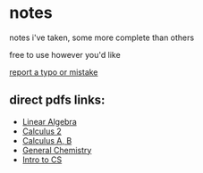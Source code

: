 # notes

notes i've taken, some more complete than others

free to use however you'd like

[report a typo or mistake](https://github.com/louismeunier/notes/issues/new?assignees=&labels=&template=typo-report.md&title=Typo+in+%5BFILE_NAME%5D)

## direct pdfs links:

- [Linear Algebra](https://louismeunier.github.io/notes/Linear%20Algebra/linearalgebra.pdf)
- [Calculus 2](https://louismeunier.github.io/notes/Calculus%202/calculus2.pdf)
- [Calculus A, B](https://louismeunier.github.io/notes/Calculus%20A%2C%20B/calculusab.pdf)
- [General Chemistry](https://louismeunier.github.io/notes/General%20Chemistry%20I/generalchemistry.pdf)
- [Intro to CS](https://louismeunier.github.io/notes/Intro%20to%20CS/introtocs.pdf)